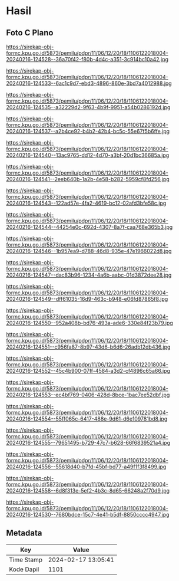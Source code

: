 # Hasil

## Foto C Plano

https://sirekap-obj-formc.kpu.go.id/5873/pemilu/pdpr/11/06/12/20/18/1106122018004-20240216-124528--36a70f42-f80b-4d4c-a351-3c914bc10a42.jpg

https://sirekap-obj-formc.kpu.go.id/5873/pemilu/pdpr/11/06/12/20/18/1106122018004-20240216-124533--6ac1c9d7-ebd3-4896-860e-3bd7a4012988.jpg

https://sirekap-obj-formc.kpu.go.id/5873/pemilu/pdpr/11/06/12/20/18/1106122018004-20240216-124535--a32229d2-9f63-4b9f-9951-a54b0286192d.jpg

https://sirekap-obj-formc.kpu.go.id/5873/pemilu/pdpr/11/06/12/20/18/1106122018004-20240216-124537--a2b4ce92-b4b2-42b4-bc5c-55e67f5b6ffe.jpg

https://sirekap-obj-formc.kpu.go.id/5873/pemilu/pdpr/11/06/12/20/18/1106122018004-20240216-124540--13ac9765-dd12-4d70-a3bf-20d1bc36685a.jpg

https://sirekap-obj-formc.kpu.go.id/5873/pemilu/pdpr/11/06/12/20/18/1106122018004-20240216-124541--2eeb640b-1a2b-4e58-b282-5959cf8fd256.jpg

https://sirekap-obj-formc.kpu.go.id/5873/pemilu/pdpr/11/06/12/20/18/1106122018004-20240216-124543--122ad57e-4fa2-4619-bc12-02afd3bfe58c.jpg

https://sirekap-obj-formc.kpu.go.id/5873/pemilu/pdpr/11/06/12/20/18/1106122018004-20240216-124544--44254e0c-692d-4307-8a7f-caa768e365b3.jpg

https://sirekap-obj-formc.kpu.go.id/5873/pemilu/pdpr/11/06/12/20/18/1106122018004-20240216-124546--1b957ea9-d788-46d8-935e-47e1966022d8.jpg

https://sirekap-obj-formc.kpu.go.id/5873/pemilu/pdpr/11/06/12/20/18/1106122018004-20240216-124547--dac83b96-1234-4a6b-aabc-01d3872dee28.jpg

https://sirekap-obj-formc.kpu.go.id/5873/pemilu/pdpr/11/06/12/20/18/1106122018004-20240216-124549--dff61035-16d9-463c-b948-e06fd87865f8.jpg

https://sirekap-obj-formc.kpu.go.id/5873/pemilu/pdpr/11/06/12/20/18/1106122018004-20240216-124550--952a408b-bd76-493a-ade6-330e84f23b79.jpg

https://sirekap-obj-formc.kpu.go.id/5873/pemilu/pdpr/11/06/12/20/18/1106122018004-20240216-124551--c956fa87-8b97-43d6-b6d6-26adb12db436.jpg

https://sirekap-obj-formc.kpu.go.id/5873/pemilu/pdpr/11/06/12/20/18/1106122018004-20240216-124552--45c4b900-07ff-4584-a3d2-cf4896c65a66.jpg

https://sirekap-obj-formc.kpu.go.id/5873/pemilu/pdpr/11/06/12/20/18/1106122018004-20240216-124553--ec4bf769-0406-428d-8bce-1bac7ee52dbf.jpg

https://sirekap-obj-formc.kpu.go.id/5873/pemilu/pdpr/11/06/12/20/18/1106122018004-20240216-124554--55ff065c-6417-488e-9d61-d6e109781bd8.jpg

https://sirekap-obj-formc.kpu.go.id/5873/pemilu/pdpr/11/06/12/20/18/1106122018004-20240216-124555--79651495-b729-47c7-b628-66f6839521a4.jpg

https://sirekap-obj-formc.kpu.go.id/5873/pemilu/pdpr/11/06/12/20/18/1106122018004-20240216-124556--55618d40-b7fd-45bf-bd77-a49f1f3f8499.jpg

https://sirekap-obj-formc.kpu.go.id/5873/pemilu/pdpr/11/06/12/20/18/1106122018004-20240216-124558--6d8f313e-5ef2-4b3c-8d65-66248a2f70d9.jpg

https://sirekap-obj-formc.kpu.go.id/5873/pemilu/pdpr/11/06/12/20/18/1106122018004-20240216-124530--7680bdce-15c7-4e41-b5df-8850cccc4947.jpg


## Metadata

| Key        | Value               |
| ---------- | ------------------- |
| Time Stamp | 2024-02-17 13:05:41 |
| Kode Dapil | 1101                |



